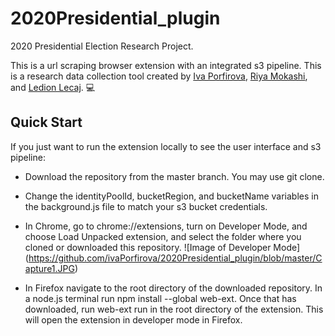 # 2020Presidential_plugin

2020 Presidential Election Research Project.

This is a url scraping browser extension with an integrated s3 pipeline. This is a research data collection tool created by [Iva Porfirova](https://github.com/ivaPorfirova), [Riya Mokashi](https://github.com/RiyaMokashi), and [Ledion Lecaj](https://github.com/LedionLecaj). :computer: 

## Quick Start

If you just want to run the extension locally to see the user interface and s3 pipeline:

* Download the repository from the master branch. You may use git clone.

* Change the identityPoolId, bucketRegion, and bucketName variables in the background.js file to match your s3 bucket credentials.

* In Chrome, go to chrome://extensions, turn on Developer Mode, and choose Load Unpacked extension, and select the folder where you cloned or downloaded this repository. 
![Image of Developer Mode] (https://github.com/ivaPorfirova/2020Presidential_plugin/blob/master/Capture1.JPG)

* In Firefox navigate to the root directory of the downloaded repository. In a node.js terminal run npm install --global web-ext. Once that has downloaded, run web-ext run in the root directory of the extension. This will open the extension in developer mode in Firefox.
